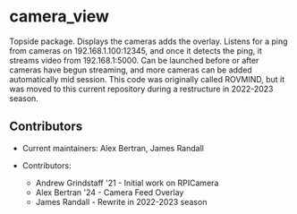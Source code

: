# camera_view
Topside package. Displays the cameras adds the overlay.
Listens for a ping from cameras on 192.168.1.100:12345, and once it detects the ping, it streams video from 192.168.1:5000.
Can be launched before or after cameras have begun streaming, and more cameras can be added automatically mid session. This code was originally called ROVMIND, but it was moved to this current repository during a restructure in 2022-2023 season.

## Contributors

* Current maintainers: Alex Bertran, James Randall

* Contributors:
  * Andrew Grindstaff '21 - Initial work on RPICamera
  * Alex Bertran '24 - Camera Feed Overlay
  * James Randall - Rewrite in 2022-2023 season
